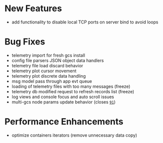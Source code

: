 # New Features
* add functionality to disable local TCP ports on server bind to avoid loops

# Bug Fixes
* telemetry import for fresh gcs install
* config file parsers JSON object data handlers
* telemetry file load discard behavior
* telemetry plot cursor movement
* telemetry plot discrete data handling
* msg model pass through app evt queue
* loading of telemetry files with too many messages (freeze)
* telemetry db modified request to refresh records list (freeze)
* log views and console focus and auto scroll issues
* multi-gcs node params update behavior (closes [`91`](https://github.com/uavos/apx-gcs/issues/91))

# Performance Enhancements
* optimize containers iterators (remove unnecessary data copy)
